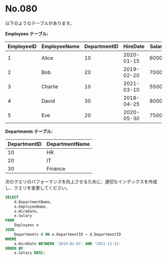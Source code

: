 # No.080

以下のようなテーブルがあります。

**Employees テーブル:**

| EmployeeID | EmployeeName | DepartmentID | HireDate   | Salary |
|------------|--------------|--------------|------------|--------|
| 1          | Alice        | 10           | 2020-01-15 | 60000  |
| 2          | Bob          | 20           | 2019-02-20 | 70000  |
| 3          | Charlie      | 10           | 2021-03-10 | 55000  |
| 4          | David        | 30           | 2018-04-25 | 80000  |
| 5          | Eve          | 20           | 2020-05-30 | 75000  |

**Departments テーブル:**

| DepartmentID | DepartmentName |
|--------------|----------------|
| 10           | HR             |
| 20           | IT             |
| 30           | Finance        |

次のクエリのパフォーマンスを向上させるために、適切なインデックスを作成し、クエリを変更してください。

```sql
SELECT
    d.DepartmentName,
    e.EmployeeName,
    e.HireDate,
    e.Salary
FROM
    Employees e
JOIN
    Departments d ON e.DepartmentID = d.DepartmentID
WHERE
    e.HireDate BETWEEN '2019-01-01' AND '2021-12-31'
ORDER BY
    e.Salary DESC;
```
